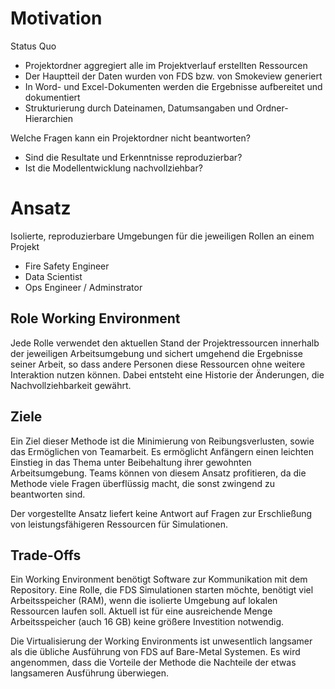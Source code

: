 # Motivation

Status Quo
* Projektordner aggregiert alle im Projektverlauf erstellten Ressourcen
* Der Hauptteil der Daten wurden von FDS bzw. von Smokeview generiert
* In Word- und Excel-Dokumenten werden die Ergebnisse aufbereitet und dokumentiert
* Strukturierung durch Dateinamen, Datumsangaben und Ordner-Hierarchien

Welche Fragen kann ein Projektordner nicht beantworten?
* Sind die Resultate und Erkenntnisse reproduzierbar?
* Ist die Modellentwicklung nachvollziehbar?


# Ansatz

Isolierte, reproduzierbare Umgebungen für die jeweiligen Rollen an einem Projekt
* Fire Safety Engineer
* Data Scientist
* Ops Engineer / Adminstrator


## Role Working Environment
Jede Rolle verwendet den aktuellen Stand der Projektressourcen innerhalb der jeweiligen Arbeitsumgebung und sichert umgehend die Ergebnisse seiner Arbeit, so dass andere Personen diese Ressourcen ohne weitere Interaktion nutzen können. Dabei entsteht eine Historie der Änderungen, die Nachvollziehbarkeit gewährt.


## Ziele

Ein Ziel dieser Methode ist die Minimierung von Reibungsverlusten, sowie das Ermöglichen von Teamarbeit.
Es ermöglicht Anfängern einen leichten Einstieg in das Thema unter Beibehaltung ihrer gewohnten Arbeitsumgebung. Teams können von diesem Ansatz profitieren, da die Methode viele Fragen überflüssig macht, die sonst zwingend zu beantworten sind.

Der vorgestellte Ansatz liefert keine Antwort auf Fragen zur Erschließung von leistungsfähigeren Ressourcen für Simulationen.  


## Trade-Offs

Ein Working Environment benötigt Software zur Kommunikation mit dem Repository. Eine Rolle, die FDS Simulationen starten möchte, benötigt viel Arbeitsspeicher (RAM), wenn die isolierte Umgebung auf lokalen Ressourcen laufen soll. Aktuell ist für eine ausreichende Menge Arbeitsspeicher (auch 16 GB) keine größere Investition notwendig.

Die Virtualisierung der Working Environments ist unwesentlich langsamer als die übliche Ausführung von FDS  auf Bare-Metal Systemen. Es wird angenommen, dass die Vorteile der Methode die Nachteile der etwas langsameren Ausführung überwiegen.


